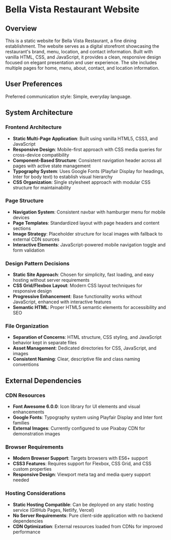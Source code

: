 # Bella Vista Restaurant Website

## Overview

This is a static website for Bella Vista Restaurant, a fine dining establishment. The website serves as a digital storefront showcasing the restaurant's brand, menu, location, and contact information. Built with vanilla HTML, CSS, and JavaScript, it provides a clean, responsive design focused on elegant presentation and user experience. The site includes multiple pages for home, menu, about, contact, and location information.

## User Preferences

Preferred communication style: Simple, everyday language.

## System Architecture

### Frontend Architecture
- **Static Multi-Page Application**: Built using vanilla HTML5, CSS3, and JavaScript
- **Responsive Design**: Mobile-first approach with CSS media queries for cross-device compatibility
- **Component-Based Structure**: Consistent navigation header across all pages with active state management
- **Typography System**: Uses Google Fonts (Playfair Display for headings, Inter for body text) to establish visual hierarchy
- **CSS Organization**: Single stylesheet approach with modular CSS structure for maintainability

### Page Structure
- **Navigation System**: Consistent navbar with hamburger menu for mobile devices
- **Page Templates**: Standardized layout with page headers and content sections
- **Image Strategy**: Placeholder structure for local images with fallback to external CDN sources
- **Interactive Elements**: JavaScript-powered mobile navigation toggle and form validation

### Design Pattern Decisions
- **Static Site Approach**: Chosen for simplicity, fast loading, and easy hosting without server requirements
- **CSS Grid/Flexbox Layout**: Modern CSS layout techniques for responsive design
- **Progressive Enhancement**: Base functionality works without JavaScript, enhanced with interactive features
- **Semantic HTML**: Proper HTML5 semantic elements for accessibility and SEO

### File Organization
- **Separation of Concerns**: HTML structure, CSS styling, and JavaScript behavior kept in separate files
- **Asset Management**: Dedicated directories for CSS, JavaScript, and images
- **Consistent Naming**: Clear, descriptive file and class naming conventions

## External Dependencies

### CDN Resources
- **Font Awesome 6.0.0**: Icon library for UI elements and visual enhancements
- **Google Fonts**: Typography system using Playfair Display and Inter font families
- **External Images**: Currently configured to use Pixabay CDN for demonstration images

### Browser Requirements
- **Modern Browser Support**: Targets browsers with ES6+ support
- **CSS3 Features**: Requires support for Flexbox, CSS Grid, and CSS custom properties
- **Responsive Design**: Viewport meta tag and media query support needed

### Hosting Considerations
- **Static Hosting Compatible**: Can be deployed on any static hosting service (GitHub Pages, Netlify, Vercel)
- **No Server Requirements**: Pure client-side application with no backend dependencies
- **CDN Optimization**: External resources loaded from CDNs for improved performance